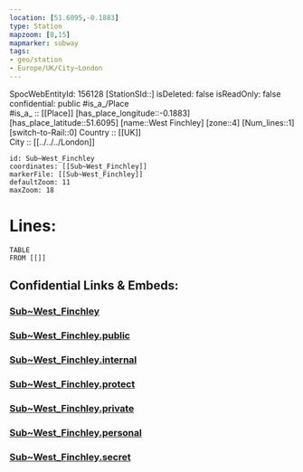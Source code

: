 ```yaml
---
location: [51.6095,-0.1883] 
type: Station 
mapzoom: [8,15] 
mapmarker: subway 
tags:
- geo/station
- Europe/UK/City~London
---
```

SpocWebEntityId: 156128
[StationSId::] 
isDeleted: false
isReadOnly: false
confidential: public
#is_a_/Place  
#is_a_ :: [[Place]] 
[has_place_longitude::-0.1883] 
[has_place_latitude::51.6095] 
[name::West Finchley] 
[zone::4] 
[Num_lines::1] 
[switch-to-Rail::0] 
Country :: [[UK]]  
City :: [[../../../London]]  


```leaflet
id: Sub~West_Finchley
coordinates: [[Sub~West_Finchley]] 
markerFile: [[Sub~West_Finchley]] 
defaultZoom: 11 
maxZoom: 18
```


# Lines: 
```dataview
TABLE 
FROM [[]] 
```


## Confidential Links & Embeds: 

### [Sub~West_Finchley](/_Standards/Earth/Continent/Europe/Europe~North/UK/England/Regions~England/London,Greater/cities~GreaterLondon/Underground/Station/Sub~West_Finchley.md) 

### [Sub~West_Finchley.public](/_public/Earth/Continent/Europe/Europe~North/UK/England/Regions~England/London,Greater/cities~GreaterLondon/Underground/Station/Sub~West_Finchley.public.md) 

### [Sub~West_Finchley.internal](/_internal/Earth/Continent/Europe/Europe~North/UK/England/Regions~England/London,Greater/cities~GreaterLondon/Underground/Station/Sub~West_Finchley.internal.md) 

### [Sub~West_Finchley.protect](/_protect/Earth/Continent/Europe/Europe~North/UK/England/Regions~England/London,Greater/cities~GreaterLondon/Underground/Station/Sub~West_Finchley.protect.md) 

### [Sub~West_Finchley.private](/_private/Earth/Continent/Europe/Europe~North/UK/England/Regions~England/London,Greater/cities~GreaterLondon/Underground/Station/Sub~West_Finchley.private.md) 

### [Sub~West_Finchley.personal](/_personal/Earth/Continent/Europe/Europe~North/UK/England/Regions~England/London,Greater/cities~GreaterLondon/Underground/Station/Sub~West_Finchley.personal.md) 

### [Sub~West_Finchley.secret](/_secret/Earth/Continent/Europe/Europe~North/UK/England/Regions~England/London,Greater/cities~GreaterLondon/Underground/Station/Sub~West_Finchley.secret.md)

